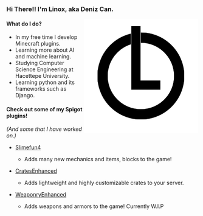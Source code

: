 ### Hi There!! I'm Linox, aka Deniz Can.

<img align="right" src="https://github.com/LinoxGH/LinoxGH/blob/master/LogoDLR.svg" width="300" height="300">

#### What do I do?
- In my free time I develop Minecraft plugins.
- Learning more about AI and machine learning.
- Studying Computer Science Engineering at Hacettepe University.
- Learning python and its frameworks such as Django.

#### Check out some of my Spigot plugins!
*(And some that I have worked on.)*
- [Slimefun4](https://github.com/Slimefun/Slimefun4)
	- Adds many new mechanics and items, blocks to the game!
	
- [CratesEnhanced](https://github.com/LinoxGH/CratesEnhanced)
	- Adds lightweight and highly customizable crates to your server.

- [WeaponryEnhanced](https://github.com/LinoxGH/WeaponryEnhanced)
	- Adds weapons and armors to the game! Currently W.I.P
